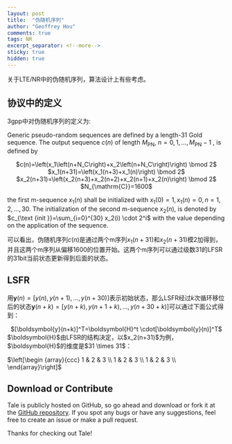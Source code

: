 ```yaml
---
layout: post
title:  "伪随机序列"
author: "Geoffrey Hou"
comments: true
tags: NR
excerpt_separator: <!--more-->
sticky: true
hidden: true
---
```


<head>
    <script src="https://cdn.mathjax.org/mathjax/latest/MathJax.js?config=TeX-AMS-MML_HTMLorMML" type="text/javascript"></script>
    <script type="text/x-mathjax-config">
        MathJax.Hub.Config({
            tex2jax: {
            skipTags: ['script', 'noscript', 'style', 'textarea', 'pre'],
            inlineMath: [['$','$']]
            }
        });
    </script>
</head>

关于LTE/NR中的伪随机序列，算法设计上有些考虑。<!--more-->

## 协议中的定义
3gpp中对伪随机序列的定义为:

Generic pseudo-random sequences are defined by a length-31 Gold sequence. The output sequence $c(n)$ of length $M_{\mathrm{PN}}$, $n=0,1, \ldots, M_{\mathrm{PN}}-1$ , is defined by 
<center>$c(n)=\left(x_1\left(n+N_C\right)+x_2\left(n+N_C\right)\right) \bmod 2$</center>
<center>$x_1(n+31)=\left(x_1(n+3)+x_1(n)\right) \bmod 2$</center>
<center>$x_2(n+31)=\left(x_2(n+3)+x_2(n+2)+x_2(n+1)+x_2(n)\right) \bmod 2$</center>
<center>$N_{\mathrm{C}}=1600$</center>

the first m-sequence $x_1(n)$ shall be initialized with $x_1(0)=1, x_1(n)=0, n=1,2, \ldots, 30$. The initialization of the second m-sequence $x_2(n)$, is denoted by $c_{\text {init }}=\sum_{i=0}^{30} x_2(i) \cdot 2^i$ with the value depending on the application of the sequence.

可以看出，伪随机序列$c(n)$是通过两个m序列$x_1(n+31)$和$x_2(n+31)$模2加得到，并且这两个m序列从偏移1600的位置开始。这两个m序列可以通过级数31的LFSR的31bit当前状态更新得到后面的状态。

## LSFR
用$\boldsymbol{y}(n)=[y(n), y(n+1), \ldots, y(n+30)]$表示初始状态，那么LSFR经过$k$次循环移位后的状态$\boldsymbol{y}(n+k)=[y(n+k), y(n+1+k), \ldots, y(n+30+k)]$可以通过下面公式得到：
<center>$[\boldsymbol{y}(n+k)]^T=\boldsymbol{H}^t \cdot[\boldsymbol{y}(n)]^T$</center>
$\boldsymbol{H}$由LFSR的结构决定，以$x_2(n+31)$为例，$\boldsymbol{H}$的维度是$31 \times 31$：

$\left[\begin {array}{ccc}
1 & 2 & 3 \\
1 & 2 & 3 \\
1 & 2 & 3 \\
\end{array}\right]$

## Download or Contribute
Tale is publicly hosted on GitHub, so go ahead and download or fork it at the [GitHub repository](https://github.com/chesterhow/tale). If you spot any bugs or have any suggestions, feel free to create an issue or make a pull request.

Thanks for checking out Tale!
